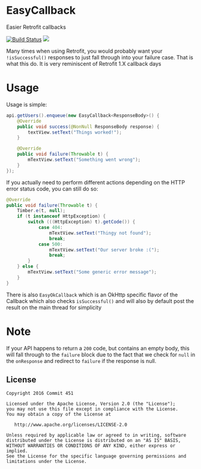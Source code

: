 # EasyCallback
Easier Retrofit callbacks

[![Build Status](https://travis-ci.org/Commit451/EasyCallback.svg?branch=master)](https://travis-ci.org/Commit451/EasyCallback)
[![](https://jitpack.io/v/Commit451/EasyCallback.svg)](https://jitpack.io/#Commit451/EasyCallback)

Many times when using Retrofit, you would probably want your `!isSuccessful()` responses to just fall through into your failure case. That is what this do. It is very reminiscent of Retrofit 1.X callback days

# Usage
Usage is simple:
```java
api.getUsers().enqueue(new EasyCallback<ResponseBody>() {
    @Override
    public void success(@NonNull ResponseBody response) {
        textView.setText("Things worked!");
    }

    @Override
    public void failure(Throwable t) {
        mTextView.setText("Something went wrong");
    }
});
```   

If you actually need to perform different actions depending on the HTTP error status code, you can still do so:
```java
@Override
public void failure(Throwable t) {
    Timber.e(t, null);
    if (t instanceof HttpException) {
        switch (((HttpException) t).getCode()) {
            case 404:
                mTextView.setText("Thingy not found");
                break;
            case 500:
                mTextView.setText("Our server broke :(");
                break;
        }
    } else {
        mTextView.setText("Some generic error message");
    }
}
```
There is also `EasyOkCallback` which is an OkHttp specific flavor of the Callback which also checks `isSuccessful()` and will also by default post the result on the main thread for simplicity

# Note
If your API happens to return a `200` code, but contains an empty body, this will fall through to the `failure` block due to the fact that we check for `null` in the `onResponse` and redirect to `failure` if the response is null. 

License
--------

    Copyright 2016 Commit 451

    Licensed under the Apache License, Version 2.0 (the "License");
    you may not use this file except in compliance with the License.
    You may obtain a copy of the License at

       http://www.apache.org/licenses/LICENSE-2.0

    Unless required by applicable law or agreed to in writing, software
    distributed under the License is distributed on an "AS IS" BASIS,
    WITHOUT WARRANTIES OR CONDITIONS OF ANY KIND, either express or implied.
    See the License for the specific language governing permissions and
    limitations under the License.
